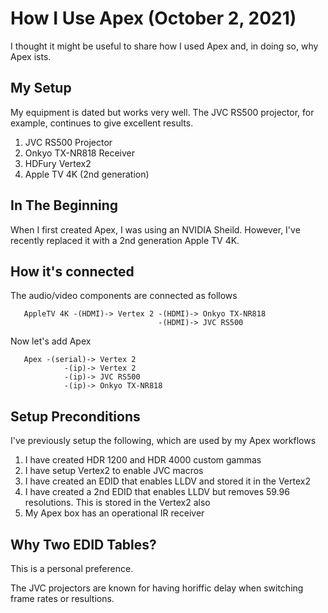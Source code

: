 # How I Use Apex (October 2, 2021)
I thought it might be useful to share how I used Apex and, in doing so, why Apex ists.

## My Setup
My equipment is dated but works very well.   The JVC RS500 projector, for example, continues to give excellent results.

1. JVC RS500 Projector
2. Onkyo TX-NR818 Receiver
3. HDFury Vertex2
4. Apple TV 4K (2nd generation)

## In The Beginning
When I first created Apex, I was using an NVIDIA Sheild.  However, I've recently
replaced it with a 2nd generation Apple TV 4K.

## How it's connected

The audio/video components are connected as follows

```
   AppleTV 4K -(HDMI)-> Vertex 2 -(HDMI)-> Onkyo TX-NR818
                                 -(HDMI)-> JVC RS500
```

Now let's add Apex

```
   Apex -(serial)-> Vertex 2
            -(ip)-> Vertex 2
            -(ip)-> JVC RS500
            -(ip)-> Onkyo TX-NR818
```

## Setup Preconditions
I've previously setup the following, which are used by my Apex workflows

1. I have created HDR 1200 and HDR 4000 custom gammas
1. I have setup Vertex2 to enable JVC macros
1. I have created an EDID that enables LLDV and stored it in the Vertex2
1. I have created a 2nd EDID that enables LLDV but removes 59.96 resolutions.  This is stored in the Vertex2 also
1. My Apex box has an operational IR receiver

## Why Two EDID Tables?
This is a personal preference.

The JVC projectors are known for having horiffic delay when switching frame rates or resultions.
